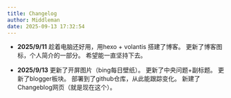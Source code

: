 ```yaml
---
title: Changelog
author: Middleman
date: 2025-09-13 17:32:54
---
```

- **2025/9/11**
趁着电脑还好用，用hexo + volantis 搭建了博客。
更新了博客图标，个人简介的一部分。
希望能一直坚持下去。

- **2025/9/13**
更新了开屏图片（bing每日壁纸）。
更新了中央问题+副标题。
更新了blogger板块。
部署到了github仓库，从此能跟踪变化。
新建了Changeblog网页（就是现在这个）。
